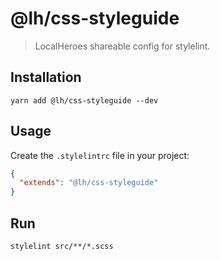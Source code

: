 # @lh/css-styleguide

> LocalHeroes shareable config for stylelint.

## Installation

```console
yarn add @lh/css-styleguide --dev
```

## Usage

Create the `.stylelintrc` file in your project:

```json
{
  "extends": "@lh/css-styleguide"
}
```

## Run
```console
stylelint src/**/*.scss
```